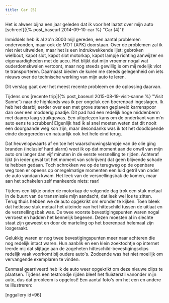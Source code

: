 ```yaml
---
title: Car (5)
---
```

Het is alweer bijna een jaar geleden dat ik voor het laatst over mijn auto [schreef]({% post_baseurl 2014-09-10-car %} "Car (4)")!

Inmiddels heb ik al zo'n 3000 mijl gereden, een aantal problemen ondervonden, maar ook de MOT (APK) doorstaan. Over de problemen zal ik niet niet uitweiden, maar het is een indrukwekkende lijst: gebroken wielbout, kapot slot, kapot slot motorkap, kapot lampje richting aanwijzer en eigenaardigheden met de accu. Het blijkt dat mijn vroemer nogal wat ouderdomskwalen vertoont, maar nog steeds gewillig is om mij redelijk vlot te transporteren. Daarnaast bieden de kuren me steeds gelegenheid om iets nieuws over de technische werking van mijn auto te leren.

Dit verslag gaat over het meest recente probleem en de oplossing daarvan.

Tijdens ons [recente trip]({% post_baseurl 2015-08-19-visit-sanne %} "Visit Sanne") naar de highlands was ik per ongeluk een boerenpad ingeslagen. Ik heb het daarbij eerder over een met grove stenen geplaveid karrenspoor dan over een modderig paadje. Dit pad had een redelijk hoge middenberm met daarop laag struikgewas. Een uitgelezen kans om de onderkant van m'n auto eens te scrubben! Eigenlijk had ik al snel moeten weten dat dit nooit een doorgaande weg kon zijn, maar desondanks was ik tot het doodlopende einde doorgereden en natuurlijk ook het hele eind terug.

Dat heuvelopwaarts af en toe het waarschuwingslampje van de olie ging branden (inclusief hard alarm) weet ik op dat moment aan de onwil van mijn auto om langer dan vijf minuten in de eerste versnelling te rijden. Achteraf lijkt (in ieder geval tot het moment van schrijven) dat geen blijvende schade te hebben gedaan. Toch schrokken we op de terugweg op de openbare weg toen er opeens op onregelmatige momenten een luid getril van onder de auto vandaan kwam. Het leek van de versnellingsbak de komen, maar aan het schakelen zelf mankeerde niets: raar!

Tijdens een kijkje onder de motorkap de volgende dag trok een stuk metaal in de buurt van de transmissie mijn aandacht, dat leek wel los te zitten. Terug thuis hebben we de auto opgekrikt om eronder te kijken. Toen bleek dat hetlosse stuk metaal het uiteinde van het hitteschild tussen de uitlaat en de versnellingsbak was. De twee voorste bevestigingspunten waren nogal verroest en hadden het kennelijk begeven. Dezen moesten al in slechte staat zijn geweest en door de marteling op het boerenpad helemaal zijn losgeraakt.

Gelukkig waren er nog twee bevestigingspunten meer naar achteren die nog redelijk intact waren. Hun aanblik en een klein zoektochtje op internet leerde mij dat slijtage aan de zogeheten hitteschild-bevestigingsclips redelijk vaak voorkomt bij oudere auto's. Zodoende was het niet moeilijk om vervangende exemplaren te vinden.

Eenmaal gearriveerd heb ik de auto weer opgekrikt om deze nieuwe clips te plaatsen. Tijdens een testrondje rijden bleef het fluisterstil vanonder mijn auto, dus dat probleem is opgelost! Een aantal foto's om het een en andere te illustreren:

[nggallery id=96]